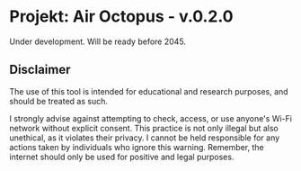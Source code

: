 # Projekt: Air Octopus - v.0.2.0

Under development. Will be ready before 2045.



## Disclaimer
The use of this tool is intended for educational and research purposes, and should be treated as such.

I strongly advise against attempting to check, access, or use anyone's Wi-Fi network without explicit consent. This practice is not only illegal but also unethical, as it violates their privacy. I cannot be held responsible for any actions taken by individuals who ignore this warning. Remember, the internet should only be used for positive and legal purposes.